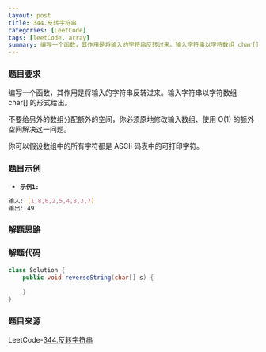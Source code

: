 ```yaml
---
layout: post
title: 344.反转字符串
categories: [LeetCode]
tags: [leetCode, array]
summary: 编写一个函数，其作用是将输入的字符串反转过来。输入字符串以字符数组 char[] 的形式给出。
---
```


### 题目要求
编写一个函数，其作用是将输入的字符串反转过来。输入字符串以字符数组 char[] 的形式给出。

不要给另外的数组分配额外的空间，你必须原地修改输入数组、使用 O(1) 的额外空间解决这一问题。

你可以假设数组中的所有字符都是 ASCII 码表中的可打印字符。

### 题目示例
- **`示例1: `** 
```sh
输入: [1,8,6,2,5,4,8,3,7]
输出: 49
```


### 解题思路


### 解题代码
```java
class Solution {
    public void reverseString(char[] s) {
        
    }
}
```

### 题目来源
LeetCode-[344.反转字符串](https://leetcode-cn.com/problems/reverse-string/)
